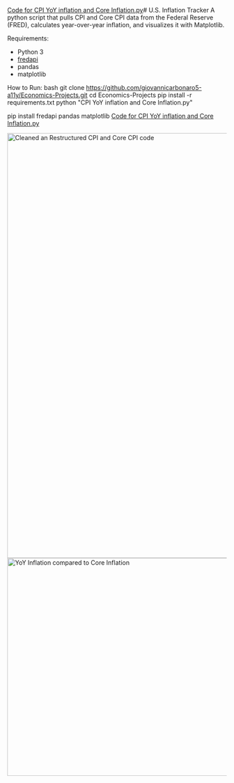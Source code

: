 [Code for CPI YoY inflation and Core Inflation.py](https://github.com/user-attachments/files/21820281/Code.for.CPI.YoY.inflation.and.Core.Inflation.py)# U.S. Inflation Tracker
A python script that pulls CPI and Core CPI data from the Federal Reserve (FRED), calculates year-over-year inflation, and visualizes it with Matplotlib.  

 Requirements:

- Python 3  
- [fredapi](https://github.com/mortada/fredapi)  
- pandas  
- matplotlib

How to Run:
bash
git clone https://github.com/giovannicarbonaro5-a11y/Economics-Projects.git
cd Economics-Projects
pip install -r requirements.txt
python "CPI YoY inflation and Core Inflation.py"

pip install fredapi pandas matplotlib
[Code for CPI YoY inflation and Core Inflation.py](https://github.com/user-attachments/files/21820282/Code.for.CPI.YoY.inflation.and.Core.Inflation.py)

<img width="747" height="975" alt="Cleaned an Restructured CPI and Core CPI code" src="https://github.com/user-attachments/assets/11c57de6-c5ea-43cb-93b4-a32c626ae98f" />

<img width="1000" height="500" alt="YoY Inflation compared to Core Inflation" src="https://github.com/user-attachments/assets/d762624a-5e1a-4c32-a6fe-dd2a212337fb" />
